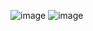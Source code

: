 ![image](https://user-images.githubusercontent.com/75219332/174286769-c2ccda30-d0de-4b2a-b184-f32d5d282a0c.png)
![image](https://user-images.githubusercontent.com/75219332/174286799-c7b1caa0-ae65-4062-a8cf-cc9a74e45117.png)
